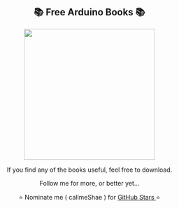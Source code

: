 <h2 align="center"> 📚 Free Arduino Books 📚</h2>
<p align="center"><img src="https://content.arduino.cc/assets/arduino_logo_1200x630-01.png" width=300/></p>


<p align="center"> If you find any of the books useful, feel free to download.</p>
<p align="center"> Follow me for more, or better yet...</p>
<p align="center"> ⭐ Nominate me ( callmeShae ) for <a href="https://stars.github.com/nominate/"> GitHub Stars </a>⭐



